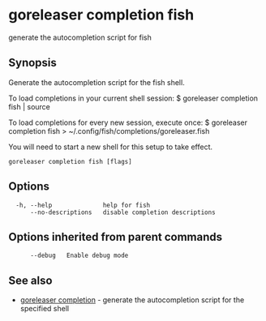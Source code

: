 # goreleaser completion fish

generate the autocompletion script for fish

## Synopsis


Generate the autocompletion script for the fish shell.

To load completions in your current shell session:
$ goreleaser completion fish | source

To load completions for every new session, execute once:
$ goreleaser completion fish > ~/.config/fish/completions/goreleaser.fish

You will need to start a new shell for this setup to take effect.


```
goreleaser completion fish [flags]
```

## Options

```
  -h, --help              help for fish
      --no-descriptions   disable completion descriptions
```

## Options inherited from parent commands

```
      --debug   Enable debug mode
```

## See also

* [goreleaser completion](/cmd/goreleaser_completion)	 - generate the autocompletion script for the specified shell

